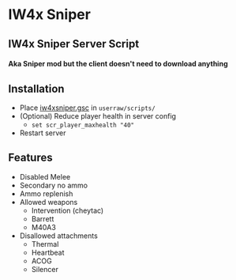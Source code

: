 # IW4x Sniper
## IW4x Sniper Server Script
#### Aka Sniper mod but the client doesn't need to download anything
    
## Installation
- Place [iw4xsniper.gsc](iw4xsniper.gsc) in ```userraw/scripts/```
- (Optional) Reduce player health in server config
  - ```set scr_player_maxhealth "40"```
- Restart server

## Features
- Disabled Melee
- Secondary no ammo
- Ammo replenish
- Allowed weapons
  - Intervention (cheytac)
  - Barrett
  - M40A3
- Disallowed attachments
  - Thermal
  - Heartbeat
  - ACOG
  - Silencer